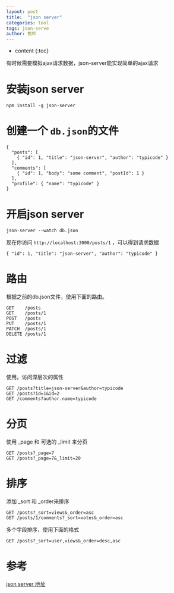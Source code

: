 ```yaml
---
layout: post
title:  "json server"
categories: tool
tags: json-serve
author: 熊叩
---
```


* content
{:toc}
 
有时候需要模拟ajax请求数据，json-server能实现简单的ajax请求











# 安装json server


```
npm install -g json-server
```

# 创建一个 `db.json`的文件

```
{
  "posts": [
    { "id": 1, "title": "json-server", "author": "typicode" }
  ],
  "comments": [
    { "id": 1, "body": "some comment", "postId": 1 }
  ],
  "profile": { "name": "typicode" }
}
```
 
# 开启json server

```
json-server --watch db.json
```

现在你访问 `http://localhost:3000/posts/1` ，可以得到请求数据

```
{ "id": 1, "title": "json-server", "author": "typicode" }
```

# 路由

根据之前的db.json文件，使用下面的路由。

```
GET    /posts
GET    /posts/1
POST   /posts
PUT    /posts/1
PATCH  /posts/1
DELETE /posts/1
```

# 过滤

使用。访问深层次的属性

```
GET /posts?title=json-server&author=typicode
GET /posts?id=1&id=2
GET /comments?author.name=typicode
```

# 分页

使用 _page 和 可选的 _limit 来分页

```
GET /posts?_page=7
GET /posts?_page=7&_limit=20
```

# 排序

添加 _sort 和 _order来排序

```
GET /posts?_sort=views&_order=asc
GET /posts/1/comments?_sort=votes&_order=asc
```

多个字段排序，使用下面的格式

```
GET /posts?_sort=user,views&_order=desc,asc
```

# 参考 

[json server 地址](https://github.com/typicode/json-server)